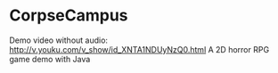 CorpseCampus
============
Demo video without audio:
  http://v.youku.com/v_show/id_XNTA1NDUyNzQ0.html
A 2D horror RPG game demo with Java

